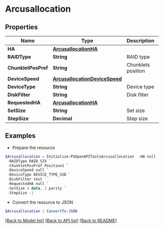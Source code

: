 # Arcusallocation
## Properties

Name | Type | Description | Notes
------------ | ------------- | ------------- | -------------
**HA** | [**ArcusallocationHA**](ArcusallocationHA.md) |  | [optional] 
**RAIDType** | **String** | RAID type | [optional] 
**ChunkletPosPref** | **String** | Chunklets position | [optional] 
**DeviceSpeed** | [**ArcusallocationDeviceSpeed**](ArcusallocationDeviceSpeed.md) |  | [optional] 
**DeviceType** | **String** | Device type | [optional] 
**DiskFilter** | **String** | Disk filter | [optional] 
**RequestedHA** | [**ArcusallocationHA**](ArcusallocationHA.md) |  | [optional] 
**SetSize** | **String** | Set size | [optional] 
**StepSize** | **Decimal** | Step size | [optional] 

## Examples

- Prepare the resource
```powershell
$Arcusallocation = Initialize-PSOpenAPIToolsArcusallocation  -HA null `
 -RAIDType RAID_SIX `
 -ChunkletPosPref Position1 `
 -DeviceSpeed null `
 -DeviceType DEVICE_TYPE_SSD `
 -DiskFilter test `
 -RequestedHA null `
 -SetSize 6 data, 2 parity `
 -StepSize -1
```

- Convert the resource to JSON
```powershell
$Arcusallocation | ConvertTo-JSON
```

[[Back to Model list]](../README.md#documentation-for-models) [[Back to API list]](../README.md#documentation-for-api-endpoints) [[Back to README]](../README.md)

